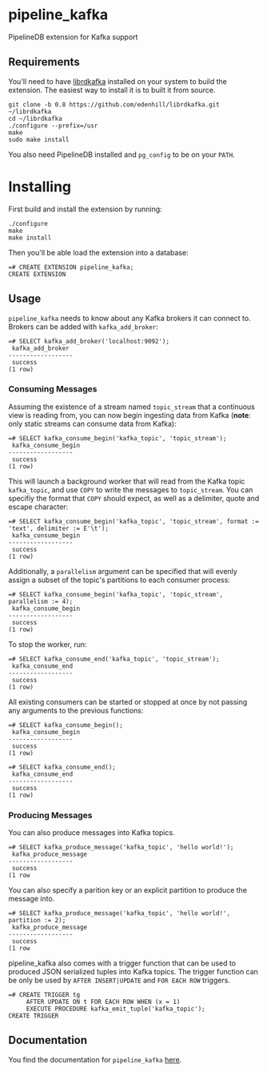 # pipeline_kafka

PipelineDB extension for Kafka support

## Requirements

You'll need to have [librdkafka](https://github.com/edenhill/librdkafka) installed on your system to build the extension. The easiest way to install it is to built it from source.

```
git clone -b 0.8 https://github.com/edenhill/librdkafka.git ~/librdkafka
cd ~/librdkafka
./configure --prefix=/usr
make
sudo make install
```

You also need PipelineDB installed and `pg_config` to be on your `PATH`.

# Installing

First build and install the extension by running:

```
./configure
make
make install
```

Then you'll be able load the extension into a database:

```
=# CREATE EXTENSION pipeline_kafka;
CREATE EXTENSION
```

## Usage

`pipeline_kafka` needs to know about any Kafka brokers it can connect to. Brokers can be added with `kafka_add_broker`:

```
=# SELECT kafka_add_broker('localhost:9092');
 kafka_add_broker
------------------
 success
(1 row)
```

### Consuming Messages

Assuming the existence of a stream named `topic_stream` that a continuous view is reading from, you can now begin ingesting data from Kafka (**note**: only static streams can consume data from Kafka):

```
=# SELECT kafka_consume_begin('kafka_topic', 'topic_stream');
 kafka_consume_begin
------------------
 success
(1 row)
```

This will launch a background worker that will read from the Kafka topic `kafka_topic`, and use `COPY` to write the messages to `topic_stream`. You can specifiy the format that `COPY` should expect, as well as a delimiter, quote and escape character:

```
=# SELECT kafka_consume_begin('kafka_topic', 'topic_stream', format := 'text', delimiter := E'\t');
 kafka_consume_begin
------------------
 success
(1 row)
```

Additionally, a `parallelism` argument can be specified that will evenly assign a subset of the topic's partitions to each consumer process:

```
=# SELECT kafka_consume_begin('kafka_topic', 'topic_stream', parallelism := 4);
 kafka_consume_begin
------------------
 success
(1 row)
```


To stop the worker, run:

```
=# SELECT kafka_consume_end('kafka_topic', 'topic_stream');
 kafka_consume_end
------------------
 success
(1 row)
```

All existing consumers can be started or stopped at once by not passing any arguments to the previous functions:

```
=# SELECT kafka_consume_begin();
 kafka_consume_begin
------------------
 success
(1 row)

=# SELECT kafka_consume_end();
 kafka_consume_end
------------------
 success
(1 row)
```

### Producing Messages

You can also produce messages into Kafka topics.

```
=# SELECT kafka_produce_message('kafka_topic', 'hello world!');
 kafka_produce_message
------------------
 success
(1 row
```

You can also specify a parition key or an explicit partition to produce the message into.


```
=# SELECT kafka_produce_message('kafka_topic', 'hello world!', partition := 2);
 kafka_produce_message
------------------
 success
(1 row
```

pipeline_kafka also comes with a trigger function that can be used to produced JSON serialized tuples into Kafka topics. The trigger function can be only be used by `AFTER INSERT|UPDATE` and `FOR EACH ROW` triggers.
```
=# CREATE TRIGGER tg 
     AFTER UPDATE ON t FOR EACH ROW WHEN (x = 1)
     EXECUTE PROCEDURE kafka_emit_tuple('kafka_topic');
CREATE TRIGGER
```

## Documentation

You find the documentation for `pipeline_kafka` [here](http://docs.pipelinedb.com/integrations.html#kafka).
